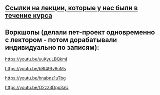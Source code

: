 ## [Ссылки на лекции, которые у нас были в течение курса](info/links/lections.md)

## Воркшопы (делали пет-проект одновременно с лектором - потом дорабатывали индивидуально по записям):

https://youtu.be/uuKyuLBQkmI

https://youtu.be/bBI49tv9oMs

https://youtu.be/hnabnz1uTbg

https://youtu.be/O2zz3Dpp3aU
